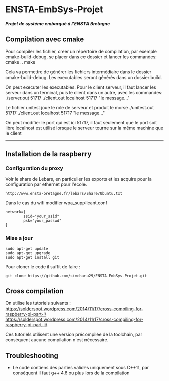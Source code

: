 # ENSTA-EmbSys-Projet
##### Projet de système embarqué à l'ENSTA Bretagne

## Compilation avec cmake

Pour compiler les fichier, creer un répertoire de compilation, 
par exemple cmake-build-debug, se placer dans ce dossier
et lancer les commandes:
cmake ..
make

Cela va permettre de générer les fichiers intermédiaire dans le dossier cmake-build-debug.
Les executables seront générés dans un dossier build.

On peut executer les executables. Pour le client serveur, 
il faut lancer les serveur dans un terminal, puis le client dans un autre,
avec les commandes:
./server.out 51717
./client.out localhost 51717 "le message..."

Le fichier unitest joue le role de serveur et produit le morse
./unitest.out 51717
./client.out localhost 51717 "le message..."


On peut modifier le port qui est ici 51717, il faut seulement que le port soit libre
localhost est utilisé lorsque le serveur tourne sur la même machine que le client

___

## Installation de la raspberry
### Configuration du proxy
Voir le share de Lebars, en particulier les exports et les acquire pour la configuration par ethernet pour l'ecole.
```
http://www.ensta-bretagne.fr/lebars/Share/Ubuntu.txt
```
Dans le cas du wifi modifier wpa_supplicant.conf 
```
network={
        ssid="your_ssid"
        psk="your_passwd"
}
```

### Mise a jour  
```
sudo apt-get update  
sudo apt-get upgrade
sudo apt-get install git 
```
Pour cloner le code il suffit de faire : 
```
git clone https://github.com/simchanu29/ENSTA-EmbSys-Projet.git
```
## Cross compilation
On utilise les tutoriels suivants :  
https://solderspot.wordpress.com/2014/11/17/cross-compiling-for-raspberry-pi-part-i/  
https://solderspot.wordpress.com/2014/11/17/cross-compiling-for-raspberry-pi-part-ii/  

Ces tutoriels utilisent une version précompilée de la toolchain, par conséquent aucune compilation n'est nécessaire.

## Troubleshooting
 - Le code contiens des parties valides uniquement sous C++11, par conséquent il faut g++ 4.6 ou plus lors de la compilation
